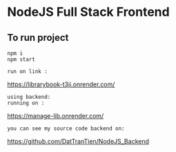 # NodeJS Full Stack Frontend

## To run project

```shell
npm i
npm start
```
```shell 
run on link : 
```
https://librarybook-t3ji.onrender.com/
```shell
using backend:
running on :
```
https://manage-lib.onrender.com/
```shell
you can see my source code backend on:
```
https://github.com/DatTranTien/NodeJS_Backend


